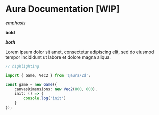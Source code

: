 # Aura Documentation [WIP]

*emphasis*

**bold**

***both***

Lorem ipsum dolor sit amet, consectetur adipiscing elit, sed do eiusmod tempor incididunt ut labore et dolore magna aliqua.

```typescript
// highlighting

import { Game, Vec2 } from '@aura/2d';

const game = new Game({
    canvasDimensions: new Vec2(800, 600),
    init: () => {
        console.log('init')
    }
});
```
